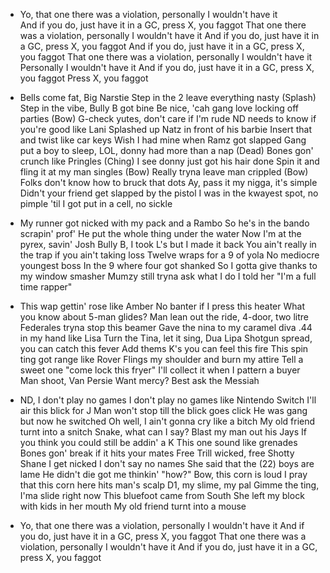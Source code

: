 - Yo, that one there was a violation, personally I wouldn't have it\
  And if you do, just have it in a GC, press X, you faggot
  That one there was a violation, personally I wouldn't have it
  And if you do, just have it in a GC, press X, you faggot
  And if you do, just have it in a GC, press X, you faggot
  That one there was a violation, personally I wouldn't have it
  Personally I wouldn't have it
  And if you do, just have it in a GC, press X, you faggot
  Press X, you faggot
 
- Bells come fat, Big Narstie
  Step in the 2 leave everything nasty (Splash)
  Step in the vibe, Bully B got bine
  Be nice, 'cah gang love locking off parties (Bow)
  G-check yutes, don't care if I'm rude
  ND needs to know if you're good like Lani
  Splashed up Natz in front of his barbie
  Insert that and twist like car keys
  Wish I had mine when Ramz got slapped
  Gang put a boy to sleep, LOL, donny had more than a nap (Dead)
  Bones gon' crunch like Pringles (Ching)
  I see donny just got his hair done
  Spin it and fling it at my man singles (Bow)
  Really tryna leave man crippled (Bow)
  Folks don't know how to bruck that dots
  Ay, pass it my nigga, it's simple
  Didn't your friend get slapped by the pistol
  I was in the kwayest spot, no pimple 'til I got put in a cell, no sickle

- My runner got nicked with my pack and a Rambo
  So he's in the bando scrapin' prof'
  He put the whole thing under the water
  Now I'm at the pyrex, savin' Josh
  Bully B, I took L's but I made it back
  You ain't really in the trap if you ain't taking loss
  Twelve wraps for a 9 of yola
  No mediocre youngest boss
  In the 9 where four got shanked
  So I gotta give thanks to my window smasher
  Mumzy still tryna ask what I do
  I told her "I'm a full time rapper"
 
- This wap gettin' rose like Amber
  No banter if I press this heater
  What you know about 5-man glides?
  Man lean out the ride, 4-door, two litre
  Federales tryna stop this beamer
  Gave the nina to my caramel diva
  .44 in my hand like Lisa
  Turn the Tina, let it sing, Dua Lipa
  Shotgun spread, you can catch this fever
  Add thems K's you can feel this fire
  This spin ting got range like Rover
  Flings my shoulder and burn my attire
  Tell a sweet one "come lock this fryer"
  I'll collect it when I pattern a buyer
  Man shoot, Van Persie
  Want mercy? Best ask the Messiah
  
- ND, I don't play no games
  I don't play no games like Nintendo Switch
  I'll air this blick for J
  Man won't stop till the blick goes click
  He was gang but now he switched
  Oh well, I ain't gonna cry like a bitch
  My old friend turnt into a snitch
  Snake, what can I say?
  Blast my man out his Jays
  If you think you could still be addin' a K
  This one sound like grenades
  Bones gon' break if it hits your mates
  Free Trill wicked, free Shotty Shane
  I get nicked I don't say no names
  She said that the (22) boys are lame
  He didn't die got me thinkin' "how?"
  Bow, this corn is loud
  I pray that this corn here hits man's scalp
  D1, my slime, my pal
  Gimme the ting, I'ma slide right now
  This bluefoot came from South
  She left my block with kids in her mouth
  My old friend turnt into a mouse

- Yo, that one there was a violation, personally I wouldn't have it
  And if you do, just have it in a GC, press X, you faggot
  That one there was a violation, personally I wouldn't have it
  And if you do, just have it in a GC, press X, you faggot

